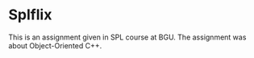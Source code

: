 # Splflix
This is an assignment given in SPL course at BGU. The assignment was about Object-Oriented C++.

